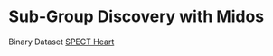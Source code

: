 # Sub-Group Discovery with Midos

Binary Dataset
[SPECT Heart](http://archive.ics.uci.edu/ml/datasets/SPECT+Heart)
